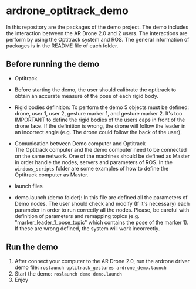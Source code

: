 # ardrone_optitrack_demo

In this repository are the packages of the demo project.
The demo includes the interaction between the AR Drone 2.0 and 2 users. The interactions are perform by using the Optitrack system and ROS.
The general information of packages is in the README file of each folder.

## Before running the demo

* Optitrack 
 * Before starting the demo, the user should calibrate the optitrack to obtain an accurate measure of the pose of each rigid body. 
 * Rigid bodies definition: To perform the demo 5 objects must be defined: drone, user 1, user 2, gesture marker 1, and gesture marker 2. It's too IMPORTANT to define the rigid bodies of the users caps in front of the drone face. If the definition is wrong, the drone will follow the leader in an incorrect angle (e.g. The drone could follow the back of the user).
 
* Comunication between Demo computer and Optitrack  
 The Optitrack computer and the demo computer need to be connected on the same network. One of the machines should be defined as Master in order handle the nodes, servers and parameters of ROS. In the `windows_scripts` folder are some examples of how to define the Optitrack computer as Master.
 
* launch files 
 * demo.launch (demo folder): In this file are defined all the parameters of Demo nodes. The user should check and modify (If it's necessary) each parameter in order to run correctly all the nodes. Please, be careful with definition of parameters and remapping topics (e.g. "marker_leader_1_pose_topic" which contains the pose of the marker 1). If these are wrong defined, the system will work incorrectly.
 
## Run the demo
1. After connect your computer to the AR Drone 2.0, run the ardrone driver demo  file: `roslaunch optitrack_gestures ardrone_demo.launch` 
2. Start the demo: `roslaunch demo demo.launch` 
3. Enjoy

